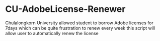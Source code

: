 # CU-AdobeLicense-Renewer
Chulalongkorn University allowed student to borrow Adobe licenses for 7days which can be quite frustration to renew every week this script will allow user to automatically renew the license
